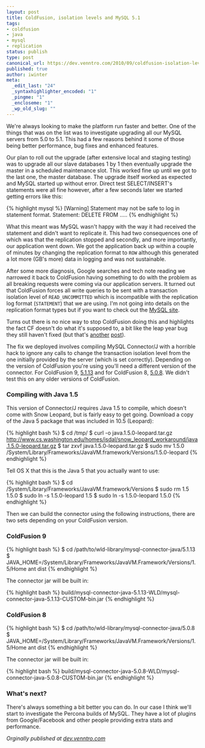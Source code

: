 ```yaml
---
layout: post
title: ColdFusion, isolation levels and MySQL 5.1
tags:
- coldfusion
- java
- mysql
- replication
status: publish
type: post
canonical_url: https://dev.venntro.com/2010/09/coldfusion-isolation-levels-and-mysql-5-1/
published: true
author: iwinter
meta:
  _edit_last: "24"
  _syntaxhighlighter_encoded: "1"
  _pingme: "1"
  _encloseme: "1"
  _wp_old_slug: ""
---
```

<p>We're always looking to make the platform run faster and better. One of the things that was on the list was to investigate upgrading all our MySQL servers from 5.0 to 5.1. This had a few reasons behind it some of those being better performance, bug fixes and enhanced features.</p>

<p>Our plan to roll out the upgrade (after extensive local and staging testing) was to upgrade all our slave databases 1 by 1 then eventually upgrade the master in a scheduled maintenance slot. This worked fine up until we got to the last one, the master database. The upgrade itself worked as expected and MySQL started up without error. Direct test SELECT/INSERT's statements were all fine however, after a few seconds later we started getting errors like this:</p>

{% highlight mysql %}
[Warning] Statement may not be safe to log in statement format. Statement: DELETE FROM .....
{% endhighlight %}

<p>What this meant was MySQL wasn't happy with the way it had received the statement and didn't want to replicate it. This had two consequences one of which was that the replication stopped and secondly, and more importantly, our application went down. We got the application back up within a couple of minutes by changing the replication format to <code>ROW</code> although this generated a lot more (GB's more) data in logging and was not sustainable.</p>

<p>After some more diagnosis, Google searches and tech note reading we narrowed it back to ColdFusion having something to do with the problem as all breaking requests were coming via our application servers. It turned out that ColdFusion forces all write queries to be sent with a transaction isolation level of <code>READ_UNCOMMITTED</code> which is incompatible with the replication log format (<code>STATEMENT</code>) that we are using. I'm not going into details on the replication format types but if you want to check out the <a href="http://dev.mysql.com/doc/refman/5.1/en/replication-formats.html">MySQL site</a>.</p>

<p>Turns out there is no nice way to stop ColdFusion doing this and highlights the fact CF doesn't do what it's supposed to, a bit like the leap year bug they still haven't fixed (but that's <a href="http://ianwinter.co.uk/2008/02/28/coldfusion-possible-leap-year-bug/">another</a> <a href="http://ianwinter.co.uk/2009/07/13/coldfusion-leap-year-bug-still-there/">post</a>).</p>

<p>The fix we deployed involves compiling MySQL Connector/J with a horrible hack to ignore any calls to change the transaction isolation level from the one initially provided by the server (which is set correctly). Depending on the version of ColdFusion you're using you'll need a different version of the connector. For ColdFusion 9, <a href="http://dev.mysql.com/get/Downloads/Connector-J/mysql-connector-java-5.1.13.tar.gz/from/http://mirrors.dedipower.com/www.mysql.com/">5.1.13</a> and for ColdFusion 8, <a href="http://dev.mysql.com/get/Downloads/Connector-J/mysql-connector-java-5.0.8.tar.gz/from/http://mirrors.dedipower.com/www.mysql.com/">5.0.8</a>. We didn't test this on any older versions of ColdFusion.</p>

<h3>Compiling with Java 1.5</h3>

<p>This version of Connector/J requires Java 1.5 to compile, which doesn't come with Snow Leopard, but is fairly easy to get going. Download a copy of the Java 5 package that was included in 10.5 (Leopard):</p>

{% highlight bash %}
$ cd /tmp/
$ curl -o java.1.5.0-leopard.tar.gz http://www.cs.washington.edu/homes/isdal/snow_leopard_workaround/java.1.5.0-leopard.tar.gz
$ tar zxvf java.1.5.0-leopard.tar.gz
$ sudo mv 1.5.0 /System/Library/Frameworks/JavaVM.framework/Versions/1.5.0-leopard
{% endhighlight %}

<p>Tell OS X that this is the Java 5 that you actually want to use:</p>

{% highlight bash %}
$ cd /System/Library/Frameworks/JavaVM.framework/Versions
$ sudo rm 1.5 1.5.0
$ sudo ln -s 1.5.0-leopard 1.5
$ sudo ln -s 1.5.0-leopard 1.5.0
{% endhighlight %}

<p>Then we can build the connector using the following instructions, there are two sets depending on your ColdFusion version.</p>

<h3>ColdFusion 9</h3>

{% highlight bash %}
$ cd /path/to/wld-library/mysql-connector-java/5.1.13
$ JAVA_HOME=/System/Library/Frameworks/JavaVM.Framework/Versions/1.5/Home ant dist
{% endhighlight %}

<p>The connector jar will be built in:</p>

{% highlight bash %}
build/mysql-connector-java-5.1.13-WLD/mysql-connector-java-5.1.13-CUSTOM-bin.jar
{% endhighlight %}

<h3>ColdFusion 8</h3>

{% highlight bash %}
$ cd /path/to/wld-library/mysql-connector-java/5.0.8
$ JAVA_HOME=/System/Library/Frameworks/JavaVM.Framework/Versions/1.5/Home ant dist
{% endhighlight %}

<p>The connector jar will be built in:</p>

{% highlight bash %}
build/mysql-connector-java-5.0.8-WLD/mysql-connector-java-5.0.8-CUSTOM-bin.jar
{% endhighlight %}

<h3>What's next?</h3>

<p>There's always something a bit better you can do. In our case I think we'll start to investigate the Percona builds of MySQL. They have a lot of plugins from Google/Facebook and other people providing extra stats and performance.</p>

<em>Orginally published at <a href="{{ page.original }}">dev.venntro.com</a></em>
